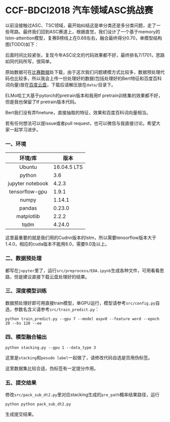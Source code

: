 # CCF-BDCI2018 汽车领域ASC挑战赛

以前没接触过ASC、TSC领域，最开始纠结这是单分类还是多分类问题，走了一些弯路。最终我们回到ASC赛道上，根据直觉，我们设计了一个基于memory的lstm-attention模型，复赛B榜线上在0.69左右，融合最终得分0.70，单模型结构图(TODO)如下：

后面时间比较紧张，复现今年ASC论文的代码效果都不好，最终排名7/1701，思路如同代码所写，很简单。

原始数据可在[比赛数据](https://www.datafountain.cn/competitions/310/details/data-evaluation)处下载，由于这次我们问题建模方式比较多，数据预处理代码也比较多，所以我会上传一份处理好的数据(包括处理好的Bert特征和百度百科词向量)放在[百度云盘](https://pan.baidu.com/s/1ZrgQ6Wp_sFRPrZGjZiBPaA)，下载后请解压放在`data/`目录下。

ELMo哈工大基于pytorch的pretrain版本和我用tf pretrain训练集的效果都不好，但是我也保留了tf pretrain版本代码。

Bert我们没有弄finetune，直接抽取的特征，效果和百度百科词向量相当。

若有任何想法可以提issue或者pull request，也可以微信与我直接讨论。希望大家一起学习进步。


### 一、环境

|环境/库|版本|
|:---------:|----------|
|Ubuntu|16.04.5 LTS|
|python|3.6|
|jupyter notebook|4.2.3|
|tensorflow-gpu|1.9.1|
|numpy|1.14.1|
|pandas|0.23.0|
|matplotlib|2.2.2|
|tqdm|4.24.0|

这里最重要的就是我们用的Cudnn版本的lstm，所以需要tensorflow版本大于1.4.0，相应的cuda版本不能用8.0，需要9.0及以上。


### 二、数据预处理

都写在`jupyter`里了，运行`src/preprocess/EDA.ipynb`生成各种文件，可用看看思路，但是建议直接下载云盘处理好的结果。


### 三、深度模型训练

数据预处理好即可用直接train模型，单GPU运行，模型请参考`src/config.py`自选，参数名含义请参考`src/train_predict.py`：

```
python train_predict.py --gpu 7 --model aspv0 --feature word --epoch 20 --bs 128 --oe
```


### 四、模型融合输出

```
python stacking.py --gpu 1 --data_type 3
```

这里是`stacking`和`pesudo label`一起做了，请修改代码自选是否用伪标签。

这里数据集比较合适，伪标签有一定提分作用。

### 五、提交结果

修改`src/pack_sub_dt2.py`里对应stacking生成的`pre_path`概率结果路径，运行

```
python python pack_sub_dt2.py
```

生成提交结果。





